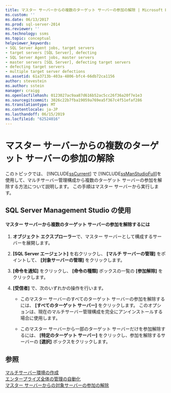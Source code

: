 ```yaml
---
title: マスター サーバーからの複数のターゲット サーバーの参加の解除 | Microsoft Docs
ms.custom: ''
ms.date: 06/13/2017
ms.prod: sql-server-2014
ms.reviewer: ''
ms.technology: ssms
ms.topic: conceptual
helpviewer_keywords:
- SQL Server Agent jobs, target servers
- target servers [SQL Server], defecting
- SQL Server Agent jobs, master servers
- master servers [SQL Server], defecting target servers
- defecting target servers
- multiple target server defections
ms.assetid: 61a3713b-403a-4806-bfc4-66db72ca1156
author: stevestein
ms.author: sstein
manager: craigg
ms.openlocfilehash: 0123027ac9aa87d616b52ac5cc26f36a20f7e1e3
ms.sourcegitcommit: 3026c22b7fba19059a769ea5f367c4f51efaf286
ms.translationtype: MT
ms.contentlocale: ja-JP
ms.lasthandoff: 06/15/2019
ms.locfileid: "62524016"
---
```

# <a name="defect-multiple-target-servers-from-a-master-server"></a>マスター サーバーからの複数のターゲット サーバーの参加の解除
  このトピックでは、 [!INCLUDE[ssCurrent](../../includes/sscurrent-md.md)] で [!INCLUDE[ssManStudioFull](../../includes/ssmanstudiofull-md.md)]を使用して、マルチサーバー管理構成から複数のターゲット サーバーの参加を解除する方法について説明します。 この手順はマスター サーバーから実行します。  
  
##  <a name="SSMSProcedure"></a> SQL Server Management Studio の使用  
  
#### <a name="to-defect-multiple-target-servers-from-a-master-server"></a>マスター サーバーから複数のターゲット サーバーの参加を解除するには  
  
1.  **オブジェクト エクスプローラー**で、マスター サーバーとして構成するサーバーを展開します。  
  
2.  **[SQL Server エージェント]** を右クリックし、 **[マルチ サーバーの管理]** をポイントして、 **[対象サーバーの管理]** をクリックします。  
  
3.  **[命令を通知]** をクリックし、 **[命令の種類]** ボックスの一覧の **[参加解除]** をクリックします。  
  
4.  **[受信者]** で、次のいずれかの操作を行います。  
  
    -   このマスター サーバーのすべてのターゲット サーバーの参加を解除するには、 **[すべてのターゲット サーバー]** をクリックします。 このオプションは、現在のマルチサーバー管理構成を完全にアンインストールする場合に使用します。  
  
    -   このマスター サーバーから一部のターゲット サーバーだけを参加解除するには、 **[特定のターゲット サーバー]** をクリックし、参加を解除するサーバーの **[選択]** ボックスをクリックします。  
  
## <a name="see-also"></a>参照  
 [マルチサーバー環境の作成](create-a-multiserver-environment.md)   
 [エンタープライズ全体の管理の自動化](automated-administration-across-an-enterprise.md)   
 [マスター サーバーからの対象サーバーの参加の解除](defect-a-target-server-from-a-master-server.md)  
  
  
